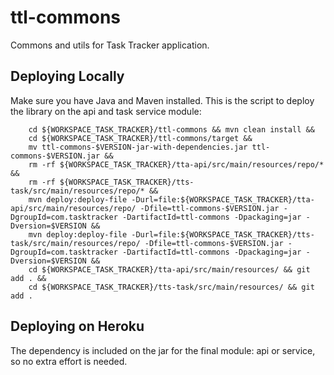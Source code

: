 # ttl-commons

Commons and utils for Task Tracker application.

## Deploying Locally

Make sure you have Java and Maven installed. This is the script to deploy the library on the api and task service module:

```
    cd ${WORKSPACE_TASK_TRACKER}/ttl-commons && mvn clean install &&
    cd ${WORKSPACE_TASK_TRACKER}/ttl-commons/target &&
    mv ttl-commons-$VERSION-jar-with-dependencies.jar ttl-commons-$VERSION.jar &&
    rm -rf ${WORKSPACE_TASK_TRACKER}/tta-api/src/main/resources/repo/* &&
    rm -rf ${WORKSPACE_TASK_TRACKER}/tts-task/src/main/resources/repo/* &&
    mvn deploy:deploy-file -Durl=file:${WORKSPACE_TASK_TRACKER}/tta-api/src/main/resources/repo/ -Dfile=ttl-commons-$VERSION.jar -DgroupId=com.tasktracker -DartifactId=ttl-commons -Dpackaging=jar -Dversion=$VERSION &&
    mvn deploy:deploy-file -Durl=file:${WORKSPACE_TASK_TRACKER}/tts-task/src/main/resources/repo/ -Dfile=ttl-commons-$VERSION.jar -DgroupId=com.tasktracker -DartifactId=ttl-commons -Dpackaging=jar -Dversion=$VERSION &&
    cd ${WORKSPACE_TASK_TRACKER}/tta-api/src/main/resources/ && git add . &&
    cd ${WORKSPACE_TASK_TRACKER}/tts-task/src/main/resources/ && git add .
```

## Deploying on Heroku

The dependency is included on the jar for the final module: api or service, so no extra effort is needed.
